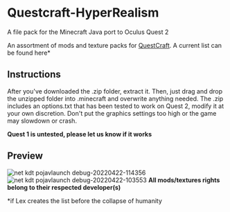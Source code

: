 # Questcraft-HyperRealism
A file pack for the Minecraft Java port to Oculus Quest 2


An assortment of mods and texture packs for [QuestCraft](https://github.com/QuestCraftPlusPlus/QuestCraft). A current list can be found here*


## Instructions
After you've downloaded the .zip folder, extract it. Then, just drag and drop the unzipped folder into .minecraft and overwrite anything needed. The .zip includes an options.txt that has been tested to work on Quest 2, modify it at your own discretion.
Don't put the graphics settings too high or the game may slowdown or crash. 

**Quest 1 is untested, please let us know if it works**

## Preview
![net kdt pojavlaunch debug-20220422-114356](https://user-images.githubusercontent.com/104230813/164792305-03deeb49-7b38-4df9-9e08-646267b3eafa.jpg)
![net kdt pojavlaunch debug-20220422-103553](https://user-images.githubusercontent.com/104230813/164792342-180c5e02-7d8f-4323-acfb-8af6bd3a5d2a.jpg)
**All mods/textures rights belong to their respected developer(s)**

*if Lex creates the list before the collapse of humanity
